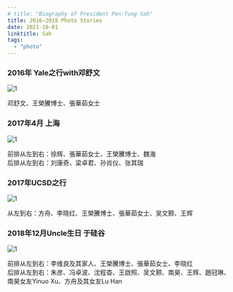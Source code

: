 ```yaml
---
# title: "Biography of President Pen-Tung Sah"
title: 2016~2018 Photo Stories
date: 2021-10-01
linktitle: Sah
tags:
  - "photo"
---
```


### 2016年 Yale之行with邓舒文

![1](/img/photostory/28.jpg)

邓舒文、王榮騰博士、張華茹女士

### 2017年4月 上海

![1](/img/photostory/29.jpg)

前排从左到右：徐辉、張華茹女士、王榮騰博士、魏海 \
后排从左到右：刘康奇、梁卓君、孙肖仪、张其瑞

### 2017年UCSD之行

![1](/img/photostory/30.jpg)

从左到右：方舟、李晓红、王榮騰博士、張華茹女士、吴文颢、王辉

### 2018年12月Uncle生日 于硅谷

![1](/img/photostory/31.jpg)

前排从左到右：李维良及其家人、王榮騰博士、張華茹女士、李晓红 \
后排从左到右：朱彦、冯卓波、沈程杳、王啟照、吴文颢、南昊、王辉、趙冠琳、南昊女友Yinuo Xu、方舟及其女友Lu Han
